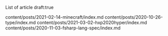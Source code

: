 List of article draft:true

content/posts/2021-02-14-minecraft/index.md
content/posts/2020-10-26-type/index.md
content/posts/2021-03-02-hxp2020hyper/index.md
content/posts/2020-11-03-fsharp-lang-spec/index.md
